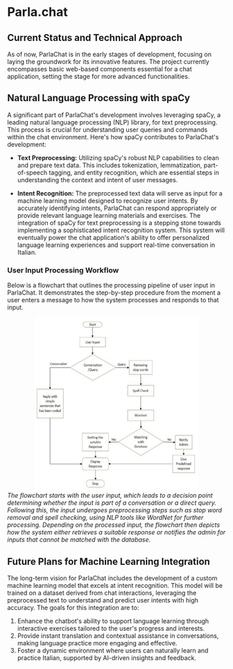 # Parla.chat

## Current Status and Technical Approach
As of now, ParlaChat is in the early stages of development, focusing on laying the groundwork for its innovative features. The project currently encompasses basic web-based components essential for a chat application, setting the stage for more advanced functionalities.


## Natural Language Processing with spaCy
A significant part of ParlaChat's development involves leveraging spaCy, a leading natural language processing (NLP) library, for text preprocessing. This process is crucial for understanding user queries and commands within the chat environment. Here's how spaCy contributes to ParlaChat's development:

* **Text Preprocessing:** Utilizing spaCy's robust NLP capabilities to clean and prepare text data. This includes tokenization, lemmatization, part-of-speech tagging, and entity recognition, which are essential steps in understanding the context and intent of user messages.

* **Intent Recognition:** The preprocessed text data will serve as input for a machine learning model designed to recognize user intents. By accurately identifying intents, ParlaChat can respond appropriately or provide relevant language learning materials and exercises.
The integration of spaCy for text preprocessing is a stepping stone towards implementing a sophisticated intent recognition system. This system will eventually power the chat application's ability to offer personalized language learning experiences and support real-time conversation in Italian.

### User Input Processing Workflow
Below is a flowchart that outlines the processing pipeline of user input in ParlaChat. It demonstrates the step-by-step procedure from the moment a user enters a message to how the system processes and responds to that input.
<div align="center">
    <img src="Flowchart%20for%20user%20module.png" height="400" alt="Example Image">
</div>
<div><i>
The flowchart starts with the user input, which leads to a decision point determining whether the input is part of a conversation or a direct query. Following this, the input undergoes preprocessing steps such as stop word removal and spell checking, using NLP tools like WordNet for further processing. Depending on the processed input, the flowchart then depicts how the system either retrieves a suitable response or notifies the admin for inputs that cannot be matched with the database.
</i></div>


## Future Plans for Machine Learning Integration
The long-term vision for ParlaChat includes the development of a custom machine learning model that excels at intent recognition. This model will be trained on a dataset derived from chat interactions, leveraging the preprocessed text to understand and predict user intents with high accuracy. The goals for this integration are to:

1. Enhance the chatbot's ability to support language learning through interactive exercises tailored to the user's progress and interests.
2. Provide instant translation and contextual assistance in conversations, making language practice more engaging and effective.
3. Foster a dynamic environment where users can naturally learn and practice Italian, supported by AI-driven insights and feedback.
